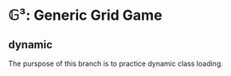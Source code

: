 # 𝔾³: Generic Grid Game

## dynamic

The purspose of this branch is to practice dynamic class loading.
